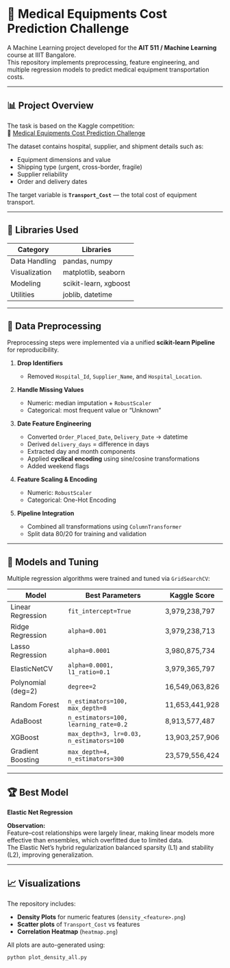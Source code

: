 # 🏥 Medical Equipments Cost Prediction Challenge

A Machine Learning project developed for the **AIT 511 / Machine Learning** course at IIIT Bangalore.  
This repository implements preprocessing, feature engineering, and multiple regression models to predict medical equipment transportation costs.

---

## 📊 Project Overview

The task is based on the Kaggle competition:  
🔗 [Medical Equipments Cost Prediction Challenge](https://www.kaggle.com/competitions/Medical-Equipments-Cost-Prediction-Challenge)

The dataset contains hospital, supplier, and shipment details such as:
- Equipment dimensions and value  
- Shipping type (urgent, cross-border, fragile)  
- Supplier reliability  
- Order and delivery dates  

The target variable is **`Transport_Cost`** — the total cost of equipment transport.

---

## 🧰 Libraries Used

| Category | Libraries |
|-----------|------------|
| Data Handling | pandas, numpy |
| Visualization | matplotlib, seaborn |
| Modeling | scikit-learn, xgboost |
| Utilities | joblib, datetime |

---

## 🧼 Data Preprocessing

Preprocessing steps were implemented via a unified **scikit-learn Pipeline** for reproducibility.

1. **Drop Identifiers**  
   - Removed `Hospital_Id`, `Supplier_Name`, and `Hospital_Location`.

2. **Handle Missing Values**  
   - Numeric: median imputation + `RobustScaler`  
   - Categorical: most frequent value or “Unknown”

3. **Date Feature Engineering**
   - Converted `Order_Placed_Date`, `Delivery_Date` → datetime  
   - Derived `delivery_days` = difference in days  
   - Extracted day and month components  
   - Applied **cyclical encoding** using sine/cosine transformations  
   - Added weekend flags

4. **Feature Scaling & Encoding**  
   - Numeric: `RobustScaler`  
   - Categorical: One-Hot Encoding

5. **Pipeline Integration**  
   - Combined all transformations using `ColumnTransformer`  
   - Split data 80/20 for training and validation

---

## 🧠 Models and Tuning

Multiple regression algorithms were trained and tuned via `GridSearchCV`:

| Model | Best Parameters | Kaggle Score |
|--------|----------------|---------------|
| Linear Regression | `fit_intercept=True` | 3,979,238,797 |
| Ridge Regression | `alpha=0.001` | 3,979,238,713 |
| Lasso Regression | `alpha=0.0001` | 3,980,875,734 |
| ElasticNetCV | `alpha=0.0001, l1_ratio=0.1` | 3,979,365,797 |
| Polynomial (deg=2) | `degree=2` | 16,549,063,826 |
| Random Forest | `n_estimators=100, max_depth=8` | 11,653,441,928 |
| AdaBoost | `n_estimators=100, learning_rate=0.2` | 8,913,577,487 |
| XGBoost | `max_depth=3, lr=0.03, n_estimators=100` | 13,903,257,906 |
| Gradient Boosting | `max_depth=4, n_estimators=300` | 23,579,556,424 |

---

## 🏆 Best Model

**Elastic Net Regression**

**Observation:**  
Feature–cost relationships were largely linear, making linear models more effective than ensembles, which overfitted due to limited data.  
The Elastic Net’s hybrid regularization balanced sparsity (L1) and stability (L2), improving generalization.

---

## 📈 Visualizations

The repository includes:
- **Density Plots** for numeric features (`density_<feature>.png`)  
- **Scatter plots** of `Transport_Cost` vs features  
- **Correlation Heatmap** (`heatmap.png`)  

All plots are auto-generated using:
```bash
python plot_density_all.py
